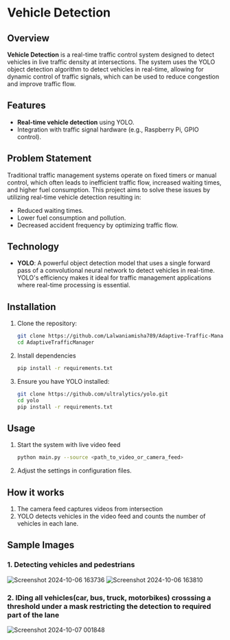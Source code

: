 # Vehicle Detection

## Overview
**Vehicle Detection** is a real-time traffic control system designed to detect vehicles in live traffic density at intersections. The system uses the YOLO object detection algorithm to detect vehicles in real-time, allowing for dynamic control of traffic signals, which can be used to reduce congestion and improve traffic flow.

## Features
- **Real-time vehicle detection** using YOLO.
- Integration with traffic signal hardware (e.g., Raspberry Pi, GPIO control).

## Problem Statement
Traditional traffic management systems operate on fixed timers or manual control, which often leads to inefficient traffic flow, increased waiting times, and higher fuel consumption. This project aims to solve these issues by utilizing real-time vehicle detection resulting in:
- Reduced waiting times.
- Lower fuel consumption and pollution.
- Decreased accident frequency by optimizing traffic flow.

## Technology
- **YOLO**: A powerful object detection model that uses a single forward pass of a convolutional neural network to detect vehicles in real-time. YOLO's efficiency makes it ideal for traffic management applications where real-time processing is essential.

## Installation
1. Clone the repository:
   ```bash
   git clone https://github.com/Lalwaniamisha789/Adaptive-Traffic-Manager.git
   cd AdaptiveTrafficManager

2. Install dependencies
   ```bash
   pip install -r requirements.txt

3. Ensure you have YOLO installed:
   ```bash
   git clone https://github.com/ultralytics/yolo.git
   cd yolo
   pip install -r requirements.txt

## Usage 
1. Start the system with live video feed
   ```bash
   python main.py --source <path_to_video_or_camera_feed>
2. Adjust the settings in configuration files.

## How it works 
1. The camera feed captures videos from intersection
2. YOLO detects vehicles in the video feed and counts the number of vehicles in each lane.
   
## Sample Images

### 1. Detecting vehicles and pedestrians
![Screenshot 2024-10-06 163736](https://github.com/user-attachments/assets/7915aa71-ff3e-43e3-83f0-bfa75322df92)
![Screenshot 2024-10-06 163810](https://github.com/user-attachments/assets/9dd94fec-fb10-45b2-86a9-242fe56ea011)

### 2. IDing all vehicles(car, bus, truck, motorbikes) crosssing a threshold under a mask restricting the detection to required part of the lane
![Screenshot 2024-10-07 001848](https://github.com/user-attachments/assets/b6c044d1-2a6f-4b42-b074-fc073d2d5fb8)



